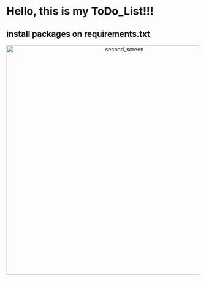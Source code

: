 # Hello, this is my ToDo_List!!!
## install packages on requirements.txt
<p align="center">
  <img src="/ToDo/images_md/todo_md.png" alt="second_screen" width="600">
</p>